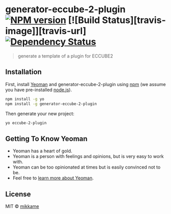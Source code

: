 # generator-eccube-2-plugin [![NPM version][npm-image]][npm-url] [![Build Status][travis-image]][travis-url] [![Dependency Status][daviddm-image]][daviddm-url]
> generate a template of a plugin for ECCUBE2

## Installation

First, install [Yeoman](http://yeoman.io) and generator-eccube-2-plugin using [npm](https://www.npmjs.com/) (we assume you have pre-installed [node.js](https://nodejs.org/)).

```bash
npm install -g yo
npm install -g generator-eccube-2-plugin
```

Then generate your new project:

```bash
yo eccube-2-plugin
```

## Getting To Know Yeoman

 * Yeoman has a heart of gold.
 * Yeoman is a person with feelings and opinions, but is very easy to work with.
 * Yeoman can be too opinionated at times but is easily convinced not to be.
 * Feel free to [learn more about Yeoman](http://yeoman.io/).

## License

MIT © [mikkame]()


[npm-image]: https://badge.fury.io/js/generator-eccube-2-plugin.svg
[npm-url]: https://npmjs.org/package/generator-eccube-2-plugin
[daviddm-image]: https://david-dm.org/tecpresso/generator-eccube-2-plugin.svg?theme=shields.io
[daviddm-url]: https://david-dm.org/tecpresso/generator-eccube-2-plugin
